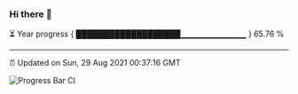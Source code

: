 ### Hi there 👋

⏳ Year progress { ███████████████████▁▁▁▁▁▁▁▁▁▁▁ } 65.76 %

---

⏰ Updated on Sun, 29 Aug 2021 00:37:16 GMT

![Progress Bar CI](https://github.com/liununu/liununu/workflows/Progress%20Bar%20CI/badge.svg)
